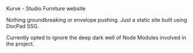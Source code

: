Kurve - Studio Furniture website

Nothing groundbreaking or envelope pushing. Just a static site built using DocPad SSG.

Currently opted to ignore the deep dark well of Node Modules involved in the project.
